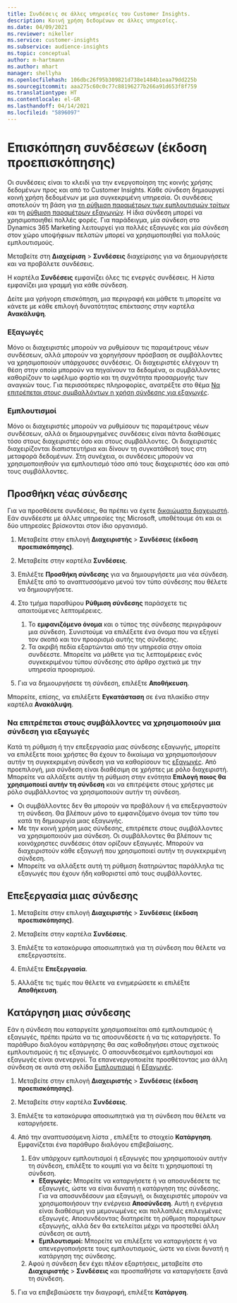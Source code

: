 ```yaml
---
title: Συνδέσεις σε άλλες υπηρεσίες του Customer Insights.
description: Κοινή χρήση δεδομένων σε άλλες υπηρεσίες.
ms.date: 04/09/2021
ms.reviewer: nikeller
ms.service: customer-insights
ms.subservice: audience-insights
ms.topic: conceptual
author: m-hartmann
ms.author: mhart
manager: shellyha
ms.openlocfilehash: 106dbc26f95b309821d738e1484b1eaa79dd225b
ms.sourcegitcommit: aaa275c60c0c77c88196277b266a91d653f8f759
ms.translationtype: HT
ms.contentlocale: el-GR
ms.lasthandoff: 04/14/2021
ms.locfileid: "5896097"
---
```

# <a name="connections-preview-overview"></a>Επισκόπηση συνδέσεων (έκδοση προεπισκόπησης)

Οι συνδέσεις είναι το κλειδί για την ενεργοποίηση της κοινής χρήσης δεδομένων προς και από το Customer Insights. Κάθε σύνδεση δημιουργεί κοινή χρήση δεδομένων με μια συγκεκριμένη υπηρεσία. Οι συνδέσεις αποτελούν τη βάση για [τη ρύθμιση παραμέτρων των εμπλουτισμών τρίτων](enrichment-hub.md) και τη [ρύθμιση παραμέτρων εξαγωγών](export-destinations.md). Η ίδια σύνδεση μπορεί να χρησιμοποιηθεί πολλές φορές. Για παράδειγμα, μία σύνδεση στο Dynamics 365 Marketing λειτουργεί για πολλές εξαγωγές και μία σύνδεση στον χώρο υποψήφιων πελατών μπορεί να χρησιμοποιηθεί για πολλούς εμπλουτισμούς.

Μεταβείτε στη **Διαχείριση** > **Συνδέσεις** διαχείρισης για να δημιουργήσετε και να προβάλετε συνδέσεις.

Η καρτέλα **Συνδέσεις** εμφανίζει όλες τις ενεργές συνδέσεις. Η λίστα εμφανίζει μια γραμμή για κάθε σύνδεση. 

Δείτε μια γρήγορη επισκόπηση, μια περιγραφή και μάθετε τι μπορείτε να κάνετε με κάθε επιλογή δυνατότητας επέκτασης στην καρτέλα **Ανακάλυψη**.

### <a name="exports"></a>Εξαγωγές

Μόνο οι διαχειριστές μπορούν να ρυθμίσουν τις παραμέτρους νέων συνδέσεων, αλλά μπορούν να χορηγήσουν πρόσβαση σε συμβάλλοντες να χρησιμοποιούν υπάρχουσες συνδέσεις. Οι διαχειριστές ελέγχουν τη θέση στην οποία μπορούν να πηγαίνουν τα δεδομένα, οι συμβάλλοντες καθορίζουν το ωφέλιμο φορτίο και τη συχνότητα προσαρμογής των αναγκών τους. Για περισσότερες πληροφορίες, ανατρέξτε στο θέμα [Να επιτρέπεται στους συμβαλλόντων η χρήση σύνδεσης για εξαγωγές](#allow-contributors-to-use-a-connection-for-exports).

### <a name="enrichments"></a>Εμπλουτισμοί

Μόνο οι διαχειριστές μπορούν να ρυθμίσουν τις παραμέτρους νέων συνδέσεων, αλλά οι δημιουργημένες συνδέσεις είναι πάντα διαθέσιμες τόσο στους διαχειριστές όσο και στους συμβάλλοντες. Οι διαχειριστές διαχειρίζονται διαπιστευτήρια και δίνουν τη συγκατάθεσή τους στη μεταφορά δεδομένων. Στη συνέχεια, οι συνδέσεις μπορούν να χρησιμοποιηθούν για εμπλουτισμό τόσο από τους διαχειριστές όσο και από τους συμβάλλοντες.

## <a name="add-a-new-connection"></a>Προσθήκη νέας σύνδεσης

Για να προσθέσετε συνδέσεις, θα πρέπει να έχετε [δικαιώματα διαχειριστή](permissions.md). Εάν συνδέεστε με άλλες υπηρεσίες της Microsoft, υποθέτουμε ότι και οι δύο υπηρεσίες βρίσκονται στον ίδιο οργανισμό.

1. Μεταβείτε στην επιλογή **Διαχειριστής** > **Συνδέσεις (έκδοση προεπισκόπησης)**.

1. Μεταβείτε στην καρτέλα **Συνδέσεις**.

1. Επιλέξτε **Προσθήκη σύνδεσης** για να δημιουργήσετε μια νέα σύνδεση. Επιλέξτε από το αναπτυσσόμενο μενού τον τύπο σύνδεσης που θέλετε να δημιουργήσετε.

1. Στο τμήμα παραθύρου **Ρύθμιση σύνδεσης** παράσχετε τις απαιτούμενες λεπτομέρειες. 
   1. Το **εμφανιζόμενο όνομα** και ο τύπος της σύνδεσης περιγράφουν μια σύνδεση. Συνιστούμε να επιλέξετε ένα όνομα που να εξηγεί τον σκοπό και τον προορισμό αυτής της σύνδεσης.
   1. Τα ακριβή πεδία εξαρτώνται από την υπηρεσία στην οποία συνδέεστε. Μπορείτε να μάθετε για τις λεπτομέρειες ενός συγκεκριμένου τύπου σύνδεσης στο άρθρο σχετικά με την υπηρεσία προορισμού.

1. Για να δημιουργήσετε τη σύνδεση, επιλέξτε **Αποθήκευση**.

Μπορείτε, επίσης, να επιλέξετε **Εγκατάσταση** σε ένα πλακίδιο στην καρτέλα **Ανακάλυψη**.

### <a name="allow-contributors-to-use-a-connection-for-exports"></a>Να επιτρέπεται στους συμβάλλοντες να χρησιμοποιούν μια σύνδεση για εξαγωγές

Κατά τη ρύθμιση ή την επεξεργασία μιας σύνδεσης εξαγωγής, μπορείτε να επιλέξετε ποιοι χρήστες θα έχουν το δικαίωμα να χρησιμοποιήσουν αυτήν τη συγκεκριμένη σύνδεση για να καθορίσουν τις [εξαγωγές](export-destinations.md). Από προεπιλογή, μια σύνδεση είναι διαθέσιμη σε χρήστες με ρόλο διαχειριστή. Μπορείτε να αλλάξετε αυτήν τη ρύθμιση στην ενότητα **Επιλογή ποιος θα χρησιμοποιεί αυτήν τη σύνδεση** και να επιτρέψετε στους χρήστες με ρόλο συμβάλλοντος να χρησιμοποιούν αυτήν τη σύνδεση.

- Οι συμβάλλοντες δεν θα μπορούν να προβάλουν ή να επεξεργαστούν τη σύνδεση. Θα βλέπουν μόνο το εμφανιζόμενο όνομα τον τύπο του κατά τη δημιουργία μιας εξαγωγής.
- Με την κοινή χρήση μιας σύνδεσης, επιτρέπετε στους συμβάλλοντες να χρησιμοποιούν μια σύνδεση. Οι συμβάλλοντες θα βλέπουν τις κοινόχρηστες συνδέσεις όταν ορίζουν εξαγωγές. Μπορούν να διαχειριστούν κάθε εξαγωγή που χρησιμοποιεί αυτήν τη συγκεκριμένη σύνδεση.
- Μπορείτε να αλλάξετε αυτή τη ρύθμιση διατηρώντας παράλληλα τις εξαγωγές που έχουν ήδη καθοριστεί από τους συμβάλλοντες.

## <a name="edit-a-connection"></a>Επεξεργασία μιας σύνδεσης

1. Μεταβείτε στην επιλογή **Διαχειριστής** > **Συνδέσεις (έκδοση προεπισκόπησης)**.

1. Μεταβείτε στην καρτέλα **Συνδέσεις**.

1. Επιλέξτε τα κατακόρυφα αποσιωπητικά για τη σύνδεση που θέλετε να επεξεργαστείτε.

1. Επιλέξτε **Επεξεργασία**.

1. Αλλάξτε τις τιμές που θέλετε να ενημερώσετε κι επιλέξτε **Αποθήκευση**.

## <a name="remove-a-connection"></a>Κατάργηση μιας σύνδεσης

Εάν η σύνδεση που καταργείτε χρησιμοποιείται από εμπλουτισμούς ή εξαγωγές, πρέπει πρώτα να τις αποσυνδέσετε ή να τις καταργήσετε. Το παράθυρο διαλόγου κατάργησης θα σας καθοδηγήσει στους σχετικούς εμπλουτισμούς ή τις εξαγωγές. Ο αποσυνδεσεμένοι εμπλουτισμοί και εξαγωγές είναι ανενεργοί. Τα επανενεργοποιείτε προσθέτοντας μια άλλη σύνδεση σε αυτά στη σελίδα [Εμπλουτισμοί](enrichment-hub.md) ή [Εξαγωγές](export-destinations.md).

1. Μεταβείτε στην επιλογή **Διαχειριστής** > **Συνδέσεις (έκδοση προεπισκόπησης)**.

1. Μεταβείτε στην καρτέλα **Συνδέσεις**.

1. Επιλέξτε τα κατακόρυφα αποσιωπητικά για τη σύνδεση που θέλετε να καταργήσετε.

1. Από την αναπτυσσόμενη λίστα , επιλέξτε το στοιχείο **Κατάργηση**. Εμφανίζεται ένα παράθυρο διαλόγου επιβεβαίωσης.

   1. Εάν υπάρχουν εμπλουτισμοί ή εξαγωγές που χρησιμοποιούν αυτήν τη σύνδεση, επιλέξτε το κουμπί για να δείτε τι χρησιμοποιεί τη σύνδεση.
      - **Εξαγωγές:** Μπορείτε να καταργήσετε ή να αποσυνδέσετε τις εξαγωγές, ώστε να είναι δυνατή η κατάργηση της σύνδεσης. Για να αποσυνδέσουν μια εξαγωγή, οι διαχειριστές μπορούν να χρησιμοποιήσουν την ενέργεια **Αποσύνδεση**. Αυτή η ενέργεια είναι διαθέσιμη για μεμονωμένες και πολλαπλές επιλεγμένες εξαγωγές. Αποσυνδέοντας διατηρείτε τη ρύθμιση παραμέτρων εξαγωγής, αλλά δεν θα εκτελείται μέχρι να προστεθεί άλλη σύνδεση σε αυτή.
      - **Εμπλουτισμοί:** Μπορείτε να επιλέξετε να καταργήσετε ή να απενεργοποιήσετε τους εμπλουτισμούς, ώστε να είναι δυνατή η κατάργηση της σύνδεσης. 
   1. Αφού η σύνδεση δεν έχει πλέον εξαρτήσεις, μεταβείτε στο **Διαχειριστής** > **Συνδέσεις** και προσπαθήστε να καταργήσετε ξανά τη σύνδεση.

1. Για να επιβεβαιώσετε την διαγραφή, επιλέξτε **Κατάργση**.

